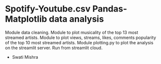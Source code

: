 # Spotify-Youtube.csv Pandas-Matplotlib data analysis
Module data cleaning.
Module to plot musicality of the top 13 most streamed artists.
Module to plot views, streams, likes, comments popularity of the top 10 most streamed artists.
Module plotting.py to plot the analysis on the streamlit server.
Run from streamlit cloud.

- Swati Mishra

